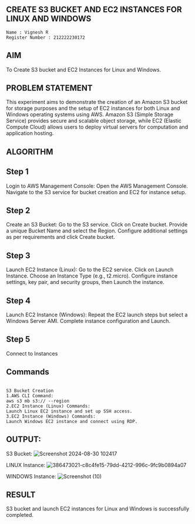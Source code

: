   ## CREATE S3 BUCKET AND EC2 INSTANCES FOR LINUX AND WINDOWS
```
Name : Vignesh R
Register Number : 212222230172
```
## AIM
To Create S3 bucket and EC2 Instances for Linux and Windows.
## PROBLEM STATEMENT
This experiment aims to demonstrate the creation of an Amazon S3 bucket for storage purposes and the setup of EC2 instances for both Linux and Windows operating systems using AWS. Amazon S3 (Simple Storage Service) provides secure and scalable object storage, while EC2 (Elastic Compute Cloud) allows users to deploy virtual servers for computation and application hosting.

## ALGORITHM
 
## Step 1
Login to AWS Management Console:
  Open the AWS Management Console.
  Navigate to the S3 service for bucket creation and EC2 for instance setup.
## Step 2
Create an S3 Bucket:
Go to the S3 service.
Click on Create bucket.
Provide a unique Bucket Name and select the Region.
Configure additional settings as per requirements and click Create bucket.

## Step 3
Launch EC2 Instance (Linux):
Go to the EC2 service.
Click on Launch Instance.
Choose an Instance Type (e.g., t2.micro).
Configure instance settings, key pair, and security groups, then Launch the instance.

## Step 4
Launch EC2 Instance (Windows):
Repeat the EC2 launch steps but select a Windows Server AMI.
Complete instance configuration and Launch.

## Step 5
Connect to Instances


## Commands

```

S3 Bucket Creation
1.AWS CLI Command:
aws s3 mb s3:// --region
2.EC2 Instance (Linux) Commands:
Launch Linux EC2 instance and set up SSH access.
3.EC2 Instance (Windows) Commands:
Launch Windows EC2 instance and connect using RDP.

```

## OUTPUT:
S3 Bucket:
![Screenshot 2024-08-30 102417](https://github.com/user-attachments/assets/f3a26ba6-2e33-4f84-b14e-392d93ed5eb3)

LINUX Instance:
![386473021-c8c4fe15-79dd-4212-996c-9fc9b0894a07](https://github.com/user-attachments/assets/a055bc97-5f75-45de-b46d-8e446e8b7840)

WINDOWS Instance:
![Screenshot (10)](https://github.com/user-attachments/assets/b395c99e-64b8-4972-958f-1945200825fc)

 ## RESULT
  S3 bucket and launch EC2 instances for Linux and Windows is successfully completed.

  


